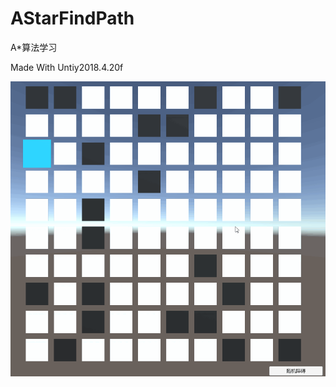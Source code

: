 # AStarFindPath
 A*算法学习
 
 Made With Untiy2018.4.20f
 
![image](https://github.com/AHappyFun/AStarFindPath/blob/master/show.gif)
